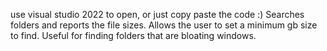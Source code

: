 use visual studio 2022 to open, or just copy paste the code :)
Searches folders and reports the file sizes. Allows the user to set a minimum gb size to find. Useful for finding folders that are bloating windows.
